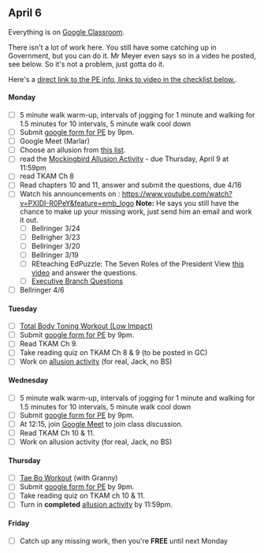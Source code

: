 ## April 6

Everything is on [Google Classroom](https://classroom.google.com/u/2/h).

There isn't a lot of work here. You still have some catching up in Government, but you can do it. Mr Meyer even says so in a video he posted, see below. So it's not a problem, just gotta do it.

Here's a [direct link to the PE info, links to video in the checklist below.](https://drive.google.com/file/d/1RkWXf1zYol7aPfcXPwW8jp-CpASI9EiX/view?pli=1).

#### Monday

  * [ ] 5 minute walk warm-up, intervals of jogging for 1 minute and walking for 1.5 minutes for 10
intervals, 5 minute walk cool down
  * [ ] Submit [google form for PE](https://docs.google.com/forms/d/e/1FAIpQLSfR4KUeIud_toqQy2hm-hNfQjwJ9FvHma2XaObp0UE2_WZCIw/viewform?pli=1) by 9pm.
  * [ ] Google Meet (Marlar)
  * [ ] Choose an allusion from [this list](http://tokillamocking.tripod.com/id25.html).
  * [ ] read the [Mockingbird Allusion Activity](https://docs.google.com/document/d/1N58gYgv-vQXxLeFGcK3vS25RTIuNOBRr9koRLDUrflw/edit) - due Thursday, April 9  at 11:59pm
  * [ ] read TKAM Ch 8
  * [ ] Read chapters 10 and 11, answer and submit the questions, due 4/16
  * [ ] Watch his announcements on : <https://www.youtube.com/watch?v=PXIDI-R0PeY&feature=emb_logo> **Note:** He says you still have the chance to make up your missing work, just send him an email and work it out.
    * [ ] Bellringer 3/24
    * [ ] Bellrigher 3/23
    * [ ] Bellringer 3/20
    * [ ] Bellringer 3/19
    * [ ] REteaching EdPuzzle: The Seven Roles of the President
      View [this video](https://edpuzzle.com/assignments/5e7421a303a2d03eb5b40420/watch) and answer the questions.
    * [ ] [Executive Branch Questions](https://docs.google.com/document/d/1ZIzJfbVD6bmgscBGZWM9XejSavJnR3VmBbUTvELpSdg/edit)
  * [ ] Bellringer 4/6

#### Tuesday

  * [ ] [Total Body Toning Workout (Low Impact)](https://www.youtube.com/watch?v=uNrqrk2xcAo&list=PLqa8e59k34E33D1w_BXOjft0UrJUqmAOJ&index=4&t=0s)
  * [ ] Submit [google form for PE](https://docs.google.com/forms/d/e/1FAIpQLSfR4KUeIud_toqQy2hm-hNfQjwJ9FvHma2XaObp0UE2_WZCIw/viewform?pli=1) by 9pm.
  * [ ] Read TKAM Ch 9.
  * [ ] Take reading quiz on TKAM Ch 8 & 9 (to be posted in GC)
  * [ ] Work on [allusion activity](https://docs.google.com/document/d/1N58gYgv-vQXxLeFGcK3vS25RTIuNOBRr9koRLDUrflw/edit) (for real, Jack, no BS)

#### Wednesday

  * [ ] 5 minute walk warm-up, intervals of jogging for 1 minute and walking for 1.5 minutes for 10
intervals, 5 minute walk cool down
  * [ ] Submit [google form for PE](https://docs.google.com/forms/d/e/1FAIpQLSfR4KUeIud_toqQy2hm-hNfQjwJ9FvHma2XaObp0UE2_WZCIw/viewform?pli=1) by 9pm.
  * [ ] At 12:15, join [Google Meet](https://meet.google.com/ydk-rxrq-vje) to join class discussion.
  * [ ] Read TKAM Ch 10 & 11.
  * [ ] Work on allusion activity (for real, Jack, no BS)

#### Thursday

  * [ ] [Tae Bo Workout](https://www.youtube.com/watch?v=b0-_xDAZEXE&list=PLqa8e59k34E1M3B27HHVn0QZKEB6fyUKz&index=6&t=135s)  (with Granny)
  * [ ] Submit [google form for PE](https://docs.google.com/forms/d/e/1FAIpQLSfR4KUeIud_toqQy2hm-hNfQjwJ9FvHma2XaObp0UE2_WZCIw/viewform?pli=1) by 9pm.
  * [ ] Take reading quiz on TKAM ch 10 & 11.
  * [ ] Turn in **completed** [allusion activity](https://docs.google.com/document/d/1N58gYgv-vQXxLeFGcK3vS25RTIuNOBRr9koRLDUrflw/edit) by 11:59pm.

#### Friday

  * [ ] Catch up any missing work, then you're **FREE** until next Monday
